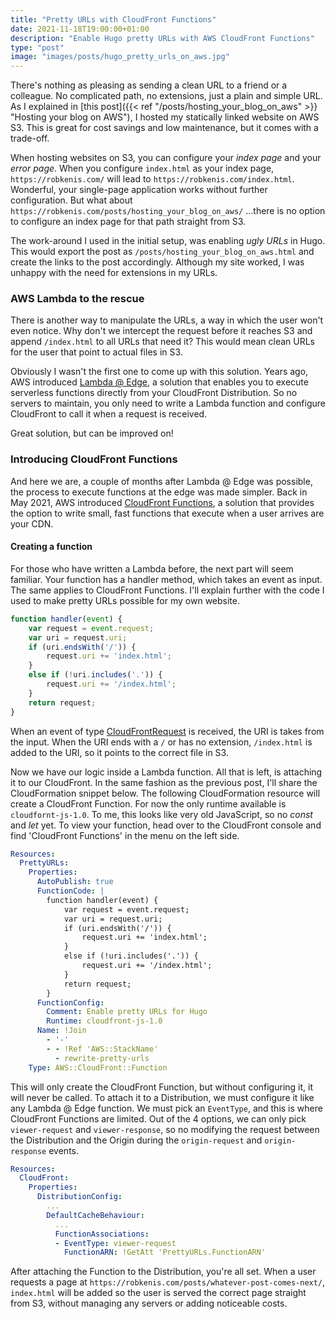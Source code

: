 ```yaml
---
title: "Pretty URLs with CloudFront Functions"
date: 2021-11-18T19:00:00+01:00
description: "Enable Hugo pretty URLs with AWS CloudFront Functions"
type: "post"
image: "images/posts/hugo_pretty_urls_on_aws.jpg"
---
```


There's nothing as pleasing as sending a clean URL to a friend or a colleague. No complicated path, no
extensions, just a plain and simple URL. As I explained in [this post]({{< ref "/posts/hosting_your_blog_on_aws" >}} "Hosting your blog on AWS"), I hosted my statically linked website
on AWS S3. This is great for cost savings and low maintenance, but it comes with a trade-off.

When hosting websites on S3, you can configure your *index page* and your *error page*. When you configure 
`index.html` as your index page, `https://robkenis.com/` will lead to `https://robkenis.com/index.html`. 
Wonderful, your single-page application works without further configuration. But what about `https://robkenis.com/posts/hosting_your_blog_on_aws/` …there is no option to configure an index page
for that path straight from S3.

The work-around I used in the initial setup, was enabling *ugly URLs* in Hugo. This would export the post as
`/posts/hosting_your_blog_on_aws.html` and create the links to the post accordingly. Although my site worked,
I was unhappy with the need for extensions in my URLs.

### AWS Lambda to the rescue

There is another way to manipulate the URLs, a way in which the user won't even notice. Why don't we intercept
the request before it reaches S3 and append `/index.html` to all URLs that need it? This would mean clean URLs
for the user that point to actual files in S3. 

Obviously I wasn't the first one to come up with this solution. Years ago, AWS introduced 
[Lambda @ Edge](https://aws.amazon.com/lambda/edge), a solution that enables you to execute serverless
functions directly from your CloudFront Distribution. So no servers to maintain, you only need to write a 
Lambda function and configure CloudFront to call it when a request is received.

Great solution, but can be improved on!

### Introducing CloudFront Functions

And here we are, a couple of months after Lambda @ Edge was possible, the process to execute functions at the
edge was made simpler. Back in May 2021, AWS introduced [CloudFront Functions](https://aws.amazon.com/blogs/aws/introducing-cloudfront-functions-run-your-code-at-the-edge-with-low-latency-at-any-scale/), a
solution that provides the option to write small, fast functions that execute when a user arrives are your CDN.

#### Creating a function

For those who have written a Lambda before, the next part will seem familiar. Your function has a handler
method, which takes an event as input. The same applies to CloudFront Functions. I'll explain further with
the code I used to make pretty URLs possible for my own website.

```js
function handler(event) {
    var request = event.request;
    var uri = request.uri;
    if (uri.endsWith('/')) {
        request.uri += 'index.html';
    }
    else if (!uri.includes('.')) {
        request.uri += '/index.html';
    }
    return request;
}
```

When an event of type [CloudFrontRequest](https://github.com/DefinitelyTyped/DefinitelyTyped/blob/master/types/aws-lambda/common/cloudfront.d.ts#L44) is received,
the URI is takes from the input. When the URI ends with a `/` or has no extension, `/index.html` is added
to the URI, so it points to the correct file in S3.

Now we have our logic inside a Lambda function. All that is left, is attaching it to our CloudFront. In the 
same fashion as the previous post, I'll share the CloudFormation snippet below. The following CloudFormation
resource will create a CloudFront Function. For now the only runtime available is `cloudfornt-js-1.0`. To me,
this looks like very old JavaScript, so no *const* and *let* yet. To view your function, head over
to the CloudFront console and find 'CloudFront Functions' in the menu on the left side.

```yaml
Resources:
  PrettyURLs:
    Properties:
      AutoPublish: true
      FunctionCode: |
        function handler(event) {
            var request = event.request;
            var uri = request.uri;
            if (uri.endsWith('/')) {
                request.uri += 'index.html';
            }
            else if (!uri.includes('.')) {
                request.uri += '/index.html';
            }
            return request;
        }
      FunctionConfig:
        Comment: Enable pretty URLs for Hugo
        Runtime: cloudfront-js-1.0
      Name: !Join
        - '-'
        - - !Ref 'AWS::StackName'
          - rewrite-pretty-urls
    Type: AWS::CloudFront::Function
```

This will only create the CloudFront Function, but without configuring it, it will never be called. To attach
it to a Distribution, we must configure it like any Lambda @ Edge function. We must pick an `EventType`, and
this is where CloudFront Functions are limited. Out of the 4 options, we can only pick `viewer-request`
and `viewer-response`, so no modifying the request between the Distribution and the Origin during the 
`origin-request` and `origin-response` events.

```yaml
Resources:
  CloudFront:
    Properties:
      DistributionConfig:
        ...
        DefaultCacheBehaviour:
          ...
          FunctionAssociations:
          - EventType: viewer-request
            FunctionARN: !GetAtt 'PrettyURLs.FunctionARN'
```

After attaching the Function to the Distribution, you're all set. When a user requests a page at
`https://robkenis.com/posts/whatever-post-comes-next/`, `index.html` will be added so the user is served
the correct page straight from S3, without managing any servers or adding noticeable costs.
